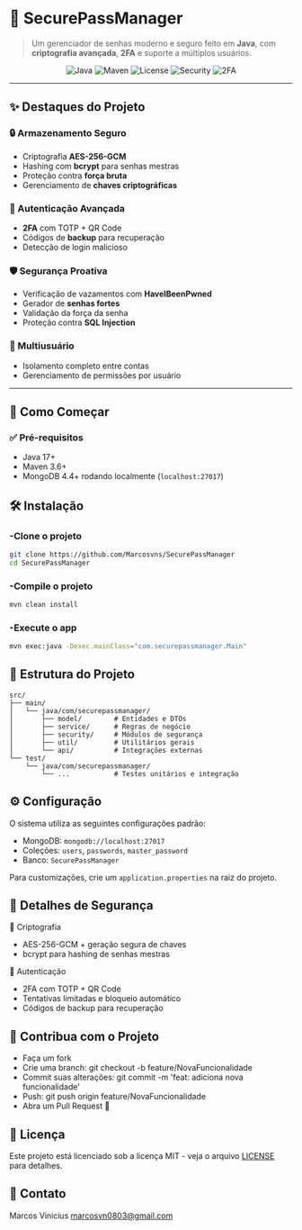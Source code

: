 # 🔐 **SecurePassManager**

> Um gerenciador de senhas moderno e seguro feito em **Java**, com **criptografia avançada**, **2FA** e suporte a múltiplos usuários.

<p align="center">
  <img src="https://img.shields.io/badge/Java-17-orange.svg" alt="Java">
  <img src="https://img.shields.io/badge/Maven-3.6+-blue.svg" alt="Maven">
  <img src="https://img.shields.io/badge/License-MIT-green.svg" alt="License">
  <img src="https://img.shields.io/badge/Security-AES%2Fbcrypt-yellow.svg" alt="Security">
  <img src="https://img.shields.io/badge/2FA-TOTP%20%7C%20QR%20Code-blueviolet.svg" alt="2FA">
</p>

---

## ✨ **Destaques do Projeto**

### 🔒 Armazenamento Seguro
- Criptografia **AES-256-GCM**
- Hashing com **bcrypt** para senhas mestras
- Proteção contra **força bruta**
- Gerenciamento de **chaves criptográficas**

### 🔐 Autenticação Avançada
- **2FA** com TOTP + QR Code
- Códigos de **backup** para recuperação
- Detecção de login malicioso

### 🛡️ Segurança Proativa
- Verificação de vazamentos com **HaveIBeenPwned**
- Gerador de **senhas fortes**
- Validação da força da senha
- Proteção contra **SQL Injection**

### 👥 Multiusuário
- Isolamento completo entre contas
- Gerenciamento de permissões por usuário

---

## 🚀 **Como Começar**

### ✅ Pré-requisitos
- Java 17+
- Maven 3.6+
- MongoDB 4.4+ rodando localmente (`localhost:27017`)

## 🛠️ Instalação


### -Clone o projeto
   ```bash
   git clone https://github.com/Marcosvns/SecurePassManager
   cd SecurePassManager
   ```

### -Compile o projeto
   ```bash
   mvn clean install
   ```

### -Execute o app
   ```bash
   mvn exec:java -Dexec.mainClass="com.securepassmanager.Main"
   ```

## 📁 Estrutura do Projeto

```
src/
├── main/
│   └── java/com/securepassmanager/
│       ├── model/        # Entidades e DTOs
│       ├── service/      # Regras de negócio
│       ├── security/     # Módulos de segurança
│       ├── util/         # Utilitários gerais
│       └── api/          # Integrações externas
└── test/
    └── java/com/securepassmanager/
        └── ...           # Testes unitários e integração

```
## ⚙️ Configuração

O sistema utiliza as seguintes configurações padrão:

- MongoDB: `mongodb://localhost:27017`
- Coleções: `users`, `passwords`, `master_password`
- Banco: `SecurePassManager`

Para customizações, crie um `application.properties` na raiz do projeto.

## 🔐 Detalhes de Segurança

🔑 Criptografia

- AES-256-GCM + geração segura de chaves
- bcrypt para hashing de senhas mestras

🧾 Autenticação

- 2FA com TOTP + QR Code
- Tentativas limitadas e bloqueio automático
- Códigos de backup para recuperação

## 🤝 Contribua com o Projeto

- Faça um fork
- Crie uma branch: git checkout -b feature/NovaFuncionalidade
- Commit suas alterações: git commit -m 'feat: adiciona nova funcionalidade'
- Push: git push origin feature/NovaFuncionalidade
- Abra um Pull Request 🚀


## 📝 Licença

Este projeto está licenciado sob a licença MIT - veja o arquivo [LICENSE](LICENSE) para detalhes.

## 📧 Contato

Marcos Vinícius marcosvn0803@gmail.com

